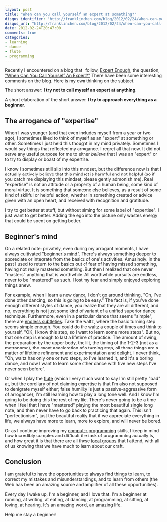 ```yaml
---
layout: post
title: "When can you call yourself an expert at something?"
disqus_identifier: "http://franklinchen.com/blog/2012/02/24/when-can-you-call-yourself-an-expert-at-something/"
disqus_url: "http://franklinchen.com/blog/2012/02/24/when-can-you-call-yourself-an-expert-at-something/"
date: 2012-02-24T20:47:00
comments: true
categories:
- learning
- dance
- flute
- programming
---
```

Recently I encountered on a blog that I follow, [Expert Enough](http://expertenough.com), the question, ["When Can You Call Yourself An Expert?"](http://expertenough.com/1594/call-yourself-an-expert) There have been some interesting comments on the blog. Here is my own thinking on the subject.

<!--more-->

The short answer: **I try not to call myself an expert at anything**.

A short elaboration of the short answer: **I try to approach everything as a beginner**.

## The arrogance of "expertise"

When I was younger (and that even includes myself from a year or two ago), I sometimes liked to think of myself as an "expert" at something or other. Sometimes I just held this thought in my mind privately. Sometimes I would say things that reflected my arrogance. I regret all that now. It did not serve any useful purpose for me to either *believe* that I was an "expert" or to try to display or boast of my expertise.

I know I sometimes still slip into this mindset, but the difference now is that I actually actively believe that this mindset is harmful and not helpful (so if you catch me displaying this mindset, please gently admonish me). Real "expertise" is not an attitude or a property of a human being, some kind of moral virtue. It is something that someone else believes, as a result of some kind of skillful or helpful action, whether in something created or advice given with an open heart, and received with recognition and gratitude.

I try to get better at stuff, but without aiming for some label of "expertise". I just want to get better. Adding the ego into the picture only wastes energy that could be spent on getting better.

## Beginner's mind

On a related note: privately, even during my arrogant moments, I have always cultivated ["beginner's mind"](http://en.wikipedia.org/wiki/Shoshin). There's always something deeper to appreciate or integrate from the basics of one's activities. Amusingly, in the past I used to return to the basics out of fear of having missed something, having not really mastered something. But then I realized that one never "masters" anything that is worthwhile. All worthwhile pursuits are endless, never to be "mastered" as such. I lost my fear and simply enjoyed exploring things anew.

For example, when I learn a new [dance](/blog/categories/dancing/), I don't go around thinking, "Oh, I've done other dancing, so this is going to be easy." The fact is, if you've done enough different styles of dance, you realize that they are all different, and no, everything is not just some kind of variant of a unified superior dance technique. Furthermore, even in a particular dance that seems "simple", there are [endless subtleties](http://www.newyorklifecoaching.com/2011/08/10/once-a-beginner-always-a-beginner-why-its-okay-to-be-a-novice). Take the waltz, where the basic turning step seems simple enough. You could do the waltz a couple of times and think to yourself, "OK, I know this step, so I want to learn some more steps". But no, that one step is enough to last a lifetime of practice. The amount of swing, the preparation by the upper body, the lilt, the timing of the 1-2-3 (not as a metronome), the exact acceleration of a turning step, all these things are a matter of lifetime refinement and experimentation and delight. I never think, "Oh, waltz has only one or two steps, so I've learned it, and it's a boring dance, and now I want to learn some other dance with five new steps I've never seen before".

Or when I play the [flute](/blog/categories/flute/) (which I very much want to say I'm still pretty "bad" at, but the corollary of not claiming expertise is that I'm also not supposed to denigrate myself either; false humility is just a passive-aggressive form of arrogance), I'm still learning how to play a long tone well. And I know I'm going to be doing this the rest of my life. There's never going to be a time when I feel that I have "mastered" playing the most beautiful single long note, and then never have to go back to practicing that again. This isn't "perfectionism", just the beautiful reality that if we appreciate everything in life, we always have more to learn, more to explore, and will never be bored.

Or as I continue improving my [computer programming](/blog/categories/programming/) skills, I keep in mind how incredibly complex and difficult the task of programming actually is, and how great it is that there are all these [local groups](/blog/2011/10/16/pittsburgh-software-developer-communities/) that I attend, with all of us knowing that we have much to learn about our craft.

## Conclusion

I am grateful to have the opportunities to always find things to learn, to correct my mistakes and misunderstandings, and to learn from others (the Web has been an amazing source and amplifier of all these opportunities).

Every day I wake up, I'm a beginner, and I love that. I'm a beginner at running, at writing, at eating, at dancing, at programming, at sitting, at loving, at hearing. It's an amazing world, an amazing life.

Help me stay a beginner!
